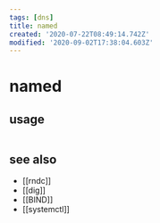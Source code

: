 ```yaml
---
tags: [dns]
title: named
created: '2020-07-22T08:49:14.742Z'
modified: '2020-09-02T17:38:04.603Z'
---
```


# named

## usage
```sh

```

## see also
- [[rndc]]
- [[dig]]
- [[BIND]]
- [[systemctl]]
